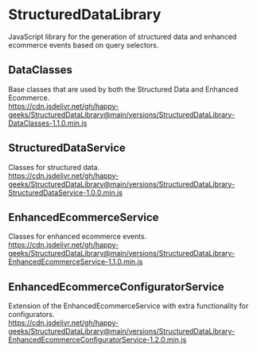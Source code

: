 # StructuredDataLibrary
JavaScript library for the generation of structured data and enhanced ecommerce events based on query selectors.

## DataClasses
Base classes that are used by both the Structured Data and Enhanced Ecommerce.  
https://cdn.jsdelivr.net/gh/happy-geeks/StructuredDataLibrary@main/versions/StructuredDataLibrary-DataClasses-1.1.0.min.js

## StructuredDataService
Classes for structured data.  
https://cdn.jsdelivr.net/gh/happy-geeks/StructuredDataLibrary@main/versions/StructuredDataLibrary-StructuredDataService-1.0.0.min.js

## EnhancedEcommerceService
Classes for enhanced ecommerce events.  
https://cdn.jsdelivr.net/gh/happy-geeks/StructuredDataLibrary@main/versions/StructuredDataLibrary-EnhancedEcommerceService-1.1.0.min.js

## EnhancedEcommerceConfiguratorService
Extension of the EnhancedEcommerceService with extra functionality for configurators.  
https://cdn.jsdelivr.net/gh/happy-geeks/StructuredDataLibrary@main/versions/StructuredDataLibrary-EnhancedEcommerceConfiguratorService-1.2.0.min.js
